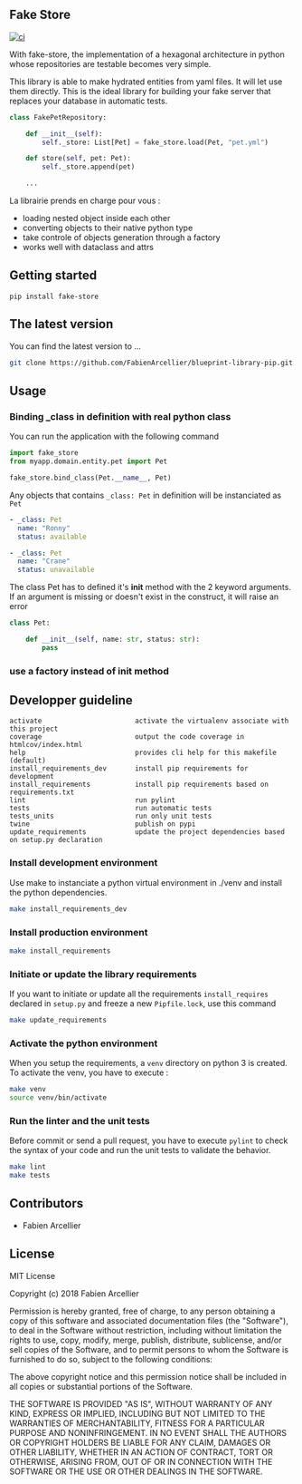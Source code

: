 ## Fake Store

[![ci](https://github.com/FabienArcellier/fake-store/actions/workflows/ci.yml/badge.svg)](https://github.com/FabienArcellier/fake-store/actions/workflows/ci.yml)

With fake-store, the implementation of a hexagonal architecture in python whose repositories are testable becomes
very simple.

This library is able to make hydrated entities from yaml files. It will let use them directly.
This is the ideal library for building your fake server that replaces your database in automatic tests.

```python
class FakePetRepository:

    def __init__(self):
        self._store: List[Pet] = fake_store.load(Pet, "pet.yml")

    def store(self, pet: Pet):
        self._store.append(pet)

    ...
```

La librairie prends en charge pour vous :

* loading nested object inside each other
* converting objects to their native python type
* take controle of objects generation through a factory
* works well with dataclass and attrs

## Getting started

```
pip install fake-store
```

## The latest version

You can find the latest version to ...

```bash
git clone https://github.com/FabienArcellier/blueprint-library-pip.git
```

## Usage

### Binding _class in definition with real python class

You can run the application with the following command

```python
import fake_store
from myapp.domain.entity.pet import Pet

fake_store.bind_class(Pet.__name__, Pet)
```

Any objects that contains `_class: Pet` in definition will be instanciated as `Pet`

```yaml
- _class: Pet
  name: "Ronny"
  status: available

- _class: Pet
  name: "Crane"
  status: unavailable
```

The class Pet has to defined it's __init__ method with the 2 keyword arguments. If an argument is missing or
doesn't exist in the construct, it will raise an error

```python
class Pet:

    def __init__(self, name: str, status: str):
        pass
```

### use a factory instead of __init__ method

## Developper guideline

```
activate                       activate the virtualenv associate with this project
coverage                       output the code coverage in htmlcov/index.html
help                           provides cli help for this makefile (default)
install_requirements_dev       install pip requirements for development
install_requirements           install pip requirements based on requirements.txt
lint                           run pylint
tests                          run automatic tests
tests_units                    run only unit tests
twine                          publish on pypi
update_requirements            update the project dependencies based on setup.py declaration
```

### Install development environment

Use make to instanciate a python virtual environment in ./venv and install the
python dependencies.

```bash
make install_requirements_dev
```

### Install production environment

```bash
make install_requirements
```

### Initiate or update the library requirements

If you want to initiate or update all the requirements `install_requires` declared in `setup.py`
and freeze a new `Pipfile.lock`, use this command

```bash
make update_requirements
```

### Activate the python environment

When you setup the requirements, a `venv` directory on python 3 is created.
To activate the venv, you have to execute :

```bash
make venv
source venv/bin/activate
```

### Run the linter and the unit tests

Before commit or send a pull request, you have to execute `pylint` to check the syntax
of your code and run the unit tests to validate the behavior.

```bash
make lint
make tests
```

## Contributors

* Fabien Arcellier

## License

MIT License

Copyright (c) 2018 Fabien Arcellier

Permission is hereby granted, free of charge, to any person obtaining a copy
of this software and associated documentation files (the "Software"), to deal
in the Software without restriction, including without limitation the rights
to use, copy, modify, merge, publish, distribute, sublicense, and/or sell
copies of the Software, and to permit persons to whom the Software is
furnished to do so, subject to the following conditions:

The above copyright notice and this permission notice shall be included in all
copies or substantial portions of the Software.

THE SOFTWARE IS PROVIDED "AS IS", WITHOUT WARRANTY OF ANY KIND, EXPRESS OR
IMPLIED, INCLUDING BUT NOT LIMITED TO THE WARRANTIES OF MERCHANTABILITY,
FITNESS FOR A PARTICULAR PURPOSE AND NONINFRINGEMENT. IN NO EVENT SHALL THE
AUTHORS OR COPYRIGHT HOLDERS BE LIABLE FOR ANY CLAIM, DAMAGES OR OTHER
LIABILITY, WHETHER IN AN ACTION OF CONTRACT, TORT OR OTHERWISE, ARISING FROM,
OUT OF OR IN CONNECTION WITH THE SOFTWARE OR THE USE OR OTHER DEALINGS IN THE
SOFTWARE.
